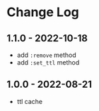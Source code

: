 # Change Log

## 1.1.0 - 2022-10-18

- add `:remove` method
- add `:set_ttl` method

## 1.0.0 - 2022-08-21

- ttl cache
